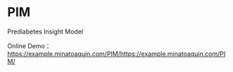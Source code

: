 # PIM

 Prediabetes Insight Model

Online Demo：https://example.minatoaquin.com/PIM/https://example.minatoaquin.com/PIM/
